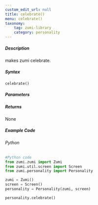 ```yaml
---
custom_edit_url: null
title: celebrate()
menu: celebrate()
taxonomy:
    tag: zumi-library
    category: personality
---
```


##### Description
makes zumi celebrate. 

##### Syntax
```celebrate()```<br />

##### Parameters

##### Returns
None

##### Example Code
###### Python
```python
#Python code
from zumi.zumi import Zumi
from zumi.util.screen import Screen
from zumi.personality import Personality

zumi = Zumi()
screen = Screen()
personality = Personality(zumi, screen)

personality.celebrate()
```